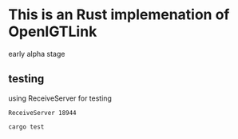 # This is an Rust implemenation of OpenIGTLink

early alpha stage

## testing

using ReceiveServer for testing 

```
ReceiveServer 18944
```

```
cargo test
```